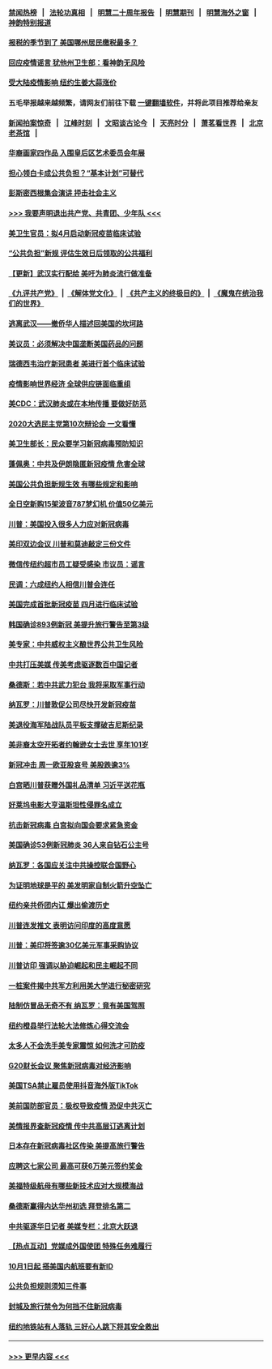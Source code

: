 #### [禁闻热榜](热点新闻.md?=0)  &nbsp;&nbsp;|&nbsp;&nbsp; [法轮功真相](https://github.com/gfw-breaker/truth/blob/master/README.md?=0) &nbsp;&nbsp;|&nbsp;&nbsp; [明慧二十周年报告](https://github.com/gfw-breaker/mh-reports/blob/master/README.md?=0) &nbsp;&nbsp;|&nbsp;&nbsp;[明慧期刊](https://github.com/gfw-breaker/mh-qikan) &nbsp;&nbsp;|&nbsp;&nbsp; [明慧海外之窗](https://github.com/gfw-breaker/mh-news/blob/master/README.md?=0) &nbsp;&nbsp;|&nbsp;&nbsp; [神韵特别报道](https://github.com/gfw-breaker/mh-news/blob/master/shenyun.md?=0)
#### [报税的季节到了 美国哪州居民缴税最多？](../pages/nsc412/n11897626.md?t=02262131) 
#### [回应疫情谣言 犹他州卫生部：看神韵无风险](../pages/nsc412/n11896078.md?t=02262131) 
#### [受大陆疫情影响  纽约生姜大蒜涨价](../pages/nsc412/n11896485.md?t=02262131) 
#### 五毛举报越来越频繁，请网友们前往下载 [一键翻墙软件](https://github.com/gfw-breaker/ssr-accounts)，并将此项目推荐给亲友
#### [新闻拍案惊奇](https://github.com/gfw-breaker/banned-news/blob/master/pages/link4.md) &nbsp;&nbsp;|&nbsp;&nbsp; [江峰时刻](https://github.com/gfw-breaker/banned-news/blob/master/pages/link4.md) &nbsp;&nbsp;|&nbsp;&nbsp; [文昭谈古论今](https://github.com/gfw-breaker/banned-news/blob/master/pages/link4.md) &nbsp;&nbsp;|&nbsp;&nbsp; [天亮时分](https://github.com/gfw-breaker/banned-news/blob/master/pages/link4.md) &nbsp;&nbsp;|&nbsp;&nbsp; [萧茗看世界](https://github.com/gfw-breaker/banned-news/blob/master/pages/link4.md) &nbsp;&nbsp;|&nbsp;&nbsp; [北京老茶馆](https://github.com/gfw-breaker/banned-news/blob/master/pages/link4.md) &nbsp;&nbsp;|&nbsp;&nbsp; 
#### [华裔画家四作品  入围皇后区艺术委员会年展](../pages/nsc412/n11896497.md?t=02262131) 
#### [担心领白卡成公共负担？“基本计划”可替代](../pages/nsc412/n11896478.md?t=02262131) 
#### [彭斯密西根集会演讲 抨击社会主义](../pages/nsc412/n11896543.md?t=02262131) 
#### [>>> 我要声明退出共产党、共青团、少年队 <<<](https://github.com/begood0513/goodnews/blob/master/quit/letter.md) 
#### [美卫生官员：拟4月启动新冠疫苗临床试验](../pages/nsc412/n11896357.md?t=02262131) 
#### [“公共负担”新规  评估生效日后领取的公共福利](../pages/nsc412/n11893847.md?t=02262131) 
#### [【更新】武汉实行配给 美吁为肺炎流行做准备](../pages/nsc412/n11890652.md?t=02262131) 
#### [《九评共产党》](https://github.com/begood0513/9ping.md/blob/master/README.md) &nbsp;|&nbsp; [《解体党文化》](../../../../jtdwh.md/blob/master/README.md)  &nbsp;|&nbsp; [《共产主义的终极目的》](../../../../gczydzjmd.md/blob/master/README.md) &nbsp;|&nbsp; [《魔鬼在统治我们的世界》](../../../../mgztzwmdsj.md/blob/master/README.md) 
#### [逃离武汉——撤侨华人描述回美国的坎坷路](../pages/nsc412/n11895897.md?t=02262131) 
#### [美议员：必须解决中国垄断美国药品的问题](../pages/nsc412/n11895991.md?t=02262131) 
#### [瑞德西韦治疗新冠患者 美进行首个临床试验](../pages/nsc412/n11895845.md?t=02262131) 
#### [疫情影响世界经济 全球供应链面临重组](../pages/nsc412/n11895634.md?t=02262131) 
#### [美CDC：武汉肺炎或在本地传播 要做好防范](../pages/nsc412/n11895597.md?t=02262131) 
#### [2020大选民主党第10次辩论会 一文看懂](../pages/nsc412/n11895486.md?t=02262131) 
#### [美卫生部长：民众要学习新冠病毒预防知识](../pages/nsc412/n11895308.md?t=02262131) 
#### [蓬佩奥：中共及伊朗隐匿新冠疫情 危害全球](../pages/nsc412/n11895492.md?t=02262131) 
#### [美国公共负担新规生效 有哪些规定和影响](../pages/nsc412/n11893866.md?t=02262131) 
#### [全日空新购15架波音787梦幻机 价值50亿美元](../pages/nsc412/n11895154.md?t=02262131) 
#### [川普：美国投入很多人力应对新冠病毒](../pages/nsc412/n11894977.md?t=02262131) 
#### [美印双边会议 川普和莫迪敲定三份文件](../pages/nsc412/n11894247.md?t=02262131) 
#### [微信传纽约超市员工疑受感染  市议员：谣言](../pages/nsc412/n11893861.md?t=02262131) 
#### [民调：六成纽约人相信川普会连任](../pages/nsc412/n11893884.md?t=02262131) 
#### [美国完成首批新冠疫苗 四月进行临床试验](../pages/nsc412/n11893526.md?t=02262131) 
#### [韩国确诊893例新冠 美提升旅行警告至第3级](../pages/nsc412/n11893662.md?t=02262131) 
#### [美专家：中共威权主义酿世界公共卫生风险](../pages/nsc412/n11893474.md?t=02262131) 
#### [中共打压美媒 传美考虑驱逐数百中国记者](../pages/nsc412/n11893178.md?t=02262131) 
#### [桑德斯：若中共武力犯台 我将采取军事行动](../pages/nsc412/n11893282.md?t=02262131) 
#### [纳瓦罗：川普敦促公司尽快开发新冠疫苗](../pages/nsc412/n11893211.md?t=02262131) 
#### [美退役海军陆战队员平板支撑破吉尼斯纪录](../pages/nsc412/n11893022.md?t=02262131) 
#### [美非裔太空开拓者约翰逊女士去世 享年101岁](../pages/nsc412/n11892917.md?t=02262131) 
#### [新冠冲击 周一欧亚股哀号 美股跌逾3%](../pages/nsc412/n11892648.md?t=02262131) 
#### [白宫晒川普获赠外国礼品清单 习近平送花瓶](../pages/nsc412/n11892985.md?t=02262131) 
#### [好莱坞电影大亨温斯坦性侵罪名成立](../pages/nsc412/n11892907.md?t=02262131) 
#### [抗击新冠病毒 白宫拟向国会要求紧急资金](../pages/nsc412/n11892943.md?t=02262131) 
#### [美国确诊53例新冠肺炎 36人来自钻石公主号](../pages/nsc412/n11892877.md?t=02262131) 
#### [纳瓦罗：各国应关注中共操控联合国野心](../pages/nsc412/n11892856.md?t=02262131) 
#### [为证明地球是平的 美发明家自制火箭升空坠亡](../pages/nsc412/n11892645.md?t=02262131) 
#### [纽约亲共侨团内讧 爆出偷渡历史](../pages/nsc412/n11891235.md?t=02262131) 
#### [川普连发推文 表明访问印度的高度意愿](../pages/nsc412/n11891927.md?t=02262131) 
#### [川普：美印将签逾30亿美元军事采购协议](../pages/nsc412/n11892494.md?t=02262131) 
#### [川普访印 强调以胁迫崛起和民主崛起不同](../pages/nsc412/n11891855.md?t=02262131) 
#### [一桩案件揭中共军方利用美大学进行秘密研究](../pages/nsc412/n11891206.md?t=02262131) 
#### [陆制仿冒品无奇不有 纳瓦罗：竟有美国驾照](../pages/nsc412/n11890953.md?t=02262131) 
#### [纽约橙县举行法轮大法修炼心得交流会](../pages/nsc412/n11890760.md?t=02262131) 
#### [太多人不会洗手美专家震惊 如何洗才可防疫](../pages/nsc412/n11875866.md?t=02262131) 
#### [G20财长会议 聚焦新冠病毒对经济影响](../pages/nsc412/n11890400.md?t=02262131) 
#### [美国TSA禁止雇员使用抖音海外版TikTok](../pages/nsc412/n11890500.md?t=02262131) 
#### [美前国防部官员：极权导致疫情 恐促中共灭亡](../pages/nsc412/n11889092.md?t=02262131) 
#### [美情报界查新冠疫情 传中共高层订逃离计划](../pages/nsc412/n11888161.md?t=02262131) 
#### [日本存在新冠病毒社区传染 美提高旅行警告](../pages/nsc412/n11889917.md?t=02262131) 
#### [应聘这七家公司 最高可获6万美元签约奖金](../pages/nsc412/n11879446.md?t=02262131) 
#### [美福特级航母有哪些新技术应对大规模海战](../pages/nsc412/n11882087.md?t=02262131) 
#### [桑德斯赢得内达华州初选 拜登排名第二](../pages/nsc412/n11888760.md?t=02262131) 
#### [中共驱逐华日记者 美媒专栏：北京大跃退](../pages/nsc412/n11888453.md?t=02262131) 
#### [【热点互动】党媒成外国使团 特殊任务难履行](../pages/nsc412/n11888306.md?t=02262131) 
#### [10月1日起 搭美国内航班要有新ID](../pages/nsc412/n11888243.md?t=02262131) 
#### [公共负担规则须知三件事](../pages/nsc412/n11888123.md?t=02262131) 
#### [封城及旅行禁令为何挡不住新冠病毒](../pages/nsc412/n11888067.md?t=02262131) 
#### [纽约地铁站有人落轨   三好心人跳下将其安全救出](../pages/nsc412/n11888088.md?t=02262131) 

----
#### [ >>> 更早内容 <<< ](../indexes/nsc412-earlier.md)

